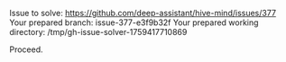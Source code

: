 Issue to solve: https://github.com/deep-assistant/hive-mind/issues/377
Your prepared branch: issue-377-e3f9b32f
Your prepared working directory: /tmp/gh-issue-solver-1759417710869

Proceed.